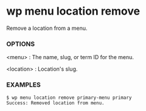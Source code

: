 # wp menu location remove

Remove a location from a menu.

### OPTIONS

&lt;menu&gt;
: The name, slug, or term ID for the menu.

&lt;location&gt;
: Location's slug.

### EXAMPLES

    $ wp menu location remove primary-menu primary
    Success: Removed location from menu.


